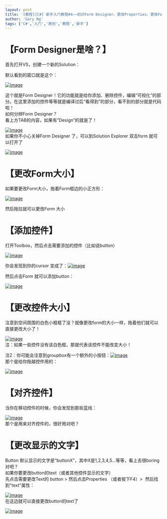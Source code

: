 ```yaml
---
layout: post
title: '[教程][C#] 新手入门教程#4——初识Form Designer、更改Properties、更改Form大小'
author: 'Gary Ng'
tags: ['C#','入门','原创','教程','新手']
---
```


# 【Form Designer是啥？】

首先打开VS，创建一个新的Solution：

默认看到的窗口就是这个：

[![image](http://lh5.ggpht.com/-GMyazQTS8xA/UhnWtCLvVpI/AAAAAAAAEDQ/fwGdJx3Hw1o/image_thumb.png?imgmax=800 "image")](http://lh6.ggpht.com/-_wKDtW7tdZw/UhnWsv3mkBI/AAAAAAAAEDI/fVbVgIU8XP8/s1600-h/image%25255B2%25255D.png)

  
 这个就是Form
Designer！它的功能就是给你添加、删除控件，编辑“可视化”的部分。在这里添加的控件等等就是编译过后“看得到”的部分，看不到的部分就是代码啦！  
 如何分辨Form Designer？  
 看上方TAB的内容，如果有“Design”的就是了！  

[![image](http://lh4.ggpht.com/-MyAMFkVARrg/UhnWuXRBzBI/AAAAAAAAEDg/sDVsA-qGRho/image_thumb%25255B1%25255D.png?imgmax=800 "image")](http://lh3.ggpht.com/-n2QK-o76IOs/UhnWt4Wqe4I/AAAAAAAAEDY/YapAusfmBlw/s1600-h/image%25255B5%25255D.png)  
 如果你不小心关掉Form Designer 了，可以到Solution Explorer 双击form
就可以打开了  

[![image](http://lh3.ggpht.com/-Z98A9uEkvq8/UhnWvoEj2oI/AAAAAAAAEDw/uprvizgAJ_w/image_thumb%25255B2%25255D.png?imgmax=800 "image")](http://lh3.ggpht.com/-vDDAEVn5xZE/UhnWvBvlmII/AAAAAAAAEDo/7dGPB4zlFmo/s1600-h/image%25255B8%25255D.png)  
  
<!-- More -->  
# 【更改Form大小】

如果要更改Form大小，拖着Form框边的小正方形：

[![image](http://lh6.ggpht.com/-Tq4ehITycG0/UhnWwgGGVxI/AAAAAAAAEEA/iV9VbSWUlc4/image_thumb%25255B3%25255D.png?imgmax=800 "image")](http://lh6.ggpht.com/-B2PdvdoOWds/UhnWwBv0bdI/AAAAAAAAED4/OhIwU3PI_xI/s1600-h/image%25255B11%25255D.png)

然后拖拉就可以更改Form 大小

  

# 【添加控件】

打开Toolbox，然后点击需要添加的控件（比如说button）

[![image](http://lh6.ggpht.com/-zZKW241yVJE/UhnWx0mN1rI/AAAAAAAAEEQ/X8bIqlB37qc/image_thumb%25255B5%25255D.png?imgmax=800 "image")](http://lh6.ggpht.com/-YRVkoaYLUjQ/UhnWxSlDg7I/AAAAAAAAEEI/UVoMQtFEG5M/s1600-h/image%25255B17%25255D.png)

  

你会发现到你的cursor
变成了：[![image](http://lh4.ggpht.com/-PWC2zRP0Rbs/UhnWymGIF4I/AAAAAAAAEEg/JABvf_DLCiw/image_thumb%25255B6%25255D.png?imgmax=800 "image")](http://lh5.ggpht.com/-7W0ZsJsJSEU/UhnWyLWH-fI/AAAAAAAAEEY/syZMrLQzZrY/s1600-h/image%25255B20%25255D.png)

然后点击Form 就可以添加button：

[![image](http://lh6.ggpht.com/-QINeIQqwQdw/UhnWzr5y9FI/AAAAAAAAEEw/xbTRp4ZyaIY/image_thumb%25255B7%25255D.png?imgmax=800 "image")](http://lh6.ggpht.com/-ztkmhae7TmM/UhnWzO8g6lI/AAAAAAAAEEo/d5oOVANK7GM/s1600-h/image%25255B23%25255D.png)

  

# 【更改控件大小】

注意到空间周围的白色小框框了没？就像更改form的大小一样，拖着他们就可以直接更改大小了！  

[![image](http://lh3.ggpht.com/-X7Tog-kxXCQ/UhnW0lvrzsI/AAAAAAAAEFA/2dNjf-lkNI4/image_thumb%25255B8%25255D.png?imgmax=800 "image")](http://lh5.ggpht.com/-qXfh4PDofdU/UhnW0Fm7SpI/AAAAAAAAEE4/VbWyvCkGscw/s1600-h/image%25255B26%25255D.png)  
 注：如果一些控件没有该白色框，那就代表该控件不能改变大小！  

注2：你可能会注意到groupbox有一个额外的小按钮：[![image](http://lh3.ggpht.com/-kqpXdhMgGTg/UhnW1ihz-3I/AAAAAAAAEFQ/UuUTo7LlaJ0/image_thumb%25255B9%25255D.png?imgmax=800 "image")](http://lh4.ggpht.com/-YMhLxH5wXcc/UhnW1Ae6lfI/AAAAAAAAEFI/8TA3akiucvY/s1600-h/image%25255B29%25255D.png)  
 那个是给你拖越控件用的：  

[![image](http://lh6.ggpht.com/-QYhch0bUfrc/UhnW2gBWISI/AAAAAAAAEFg/MhVSnXDzFIk/image_thumb%25255B10%25255D.png?imgmax=800 "image")](http://lh5.ggpht.com/-aPIt_5-nf-k/UhnW2NXjieI/AAAAAAAAEFY/64t7EAVGeSM/s1600-h/image%25255B32%25255D.png)  
  

# 【对齐控件】

当你在移动控件的时候，你会发现到那些蓝线：  

[![image](http://lh4.ggpht.com/-cPyTuiByxBY/UhnW3u0ImgI/AAAAAAAAEFw/BtihVmjlVo0/image_thumb%25255B11%25255D.png?imgmax=800 "image")](http://lh5.ggpht.com/-R-PfdLJFYh0/UhnW3L2fihI/AAAAAAAAEFo/1TP2fuqrfZo/s1600-h/image%25255B35%25255D.png)  
 那个是用来对齐控件的，很好用对吧？  

# 【更改显示的文字】

Button
默认显示的文字是“buttonX”，其中X是1,2,3,4,5…等等，看上去很boring对吧？  
 如果你要更改button的text（或者其他控件显示的文字）  
 先点击需要更改Text的 button \> 然后点击Properties （或者按下F4）\> 
然后找到"text"属性：  

[![image](http://lh3.ggpht.com/-PJfQHKw0VoI/UhnW4uxDAyI/AAAAAAAAEGA/WjAxOc7dq5g/image_thumb%25255B12%25255D.png?imgmax=800 "image")](http://lh3.ggpht.com/-v9B1jeCvqfI/UhnW4AI1PKI/AAAAAAAAEF4/1fiNysCu6LQ/s1600-h/image%25255B38%25255D.png)  
 在这边就可以直接更改button的text了  

[![image](http://lh6.ggpht.com/-VRXsMHV77pk/UhnW5lfWpbI/AAAAAAAAEGQ/p4_2O57KOX0/image_thumb%25255B13%25255D.png?imgmax=800 "image")](http://lh6.ggpht.com/--JMF-nY7oek/UhnW5QDrMFI/AAAAAAAAEGI/r8H5s1ST-c4/s1600-h/image%25255B41%25255D.png)

